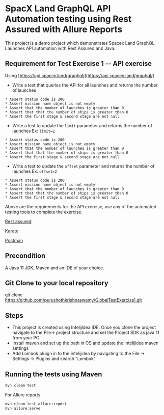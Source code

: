 # SpacX Land GraphQL API Automation testing using Rest Assured with Allure Reports

This project is a demo project which demonstrates Spacex Land GraphQL Launches API automation with Rest Assured and
Java.

Requirement for Test Exercise 1 --  API exercise
---


Using [https://api.spacex.land/graphql/](https://api.spacex.land/graphql/)

- Write a test that queries the API for all launches and returns the number of launches
```shell
* Assert status code is 200
* Assert mission name object is not empty
* Assert that the number of launches is greater than 0
* Assert that that the number of ships is greater than 0
* Assert the first stage & second stage are not null
```
- Write a test to update the ``limit`` parameter and returns the number of launches Ex: ```limit=2```
```shell
* Assert status code is 200
* Assert mission name object is not empty
* Assert that the number of launches is greater than 0
* Assert that that the number of ships is greater than 0
* Assert the first stage & second stage are not null
```
- Write a test to update the ``offset`` parameter and returns the number of launches Ex: ```offset=2```
```shell
* Assert status code is 200
* Assert mission name object is not empty
* Assert that the number of launches is greater than 0
* Assert that that the number of ships is greater than 0
* Assert the first stage & second stage are not null
```

Above are the requirements for the API exercise, use any of the automated testing tools to complete the exercise.

[Rest assured](https://rest-assured.io/)

[Karate](https://github.com/karatelabs/karate)

[Postman](https://www.postman.com/)

Precondition
---
A Java 11 JDK, Maven and an IDE of your choice.

Git Clone to your local repository
---
git clone https://github.com/purushothkrishnaswamy/GlobalTestExercise1.git


Steps
---

* This project is created using IntelijIdea IDE. Once you clone the project navigate to the File-> project structure and
  set the Project SDK as java 11 from your PC
* Install maven and set up the path in OS and update the intelijidea maven settings
* Add Lombok pluign in to the intelijidea by navigating to the File -> Settings -> Plugins and search "Lombok"

Running the tests using Maven
---

```bash
mvn clean test
```

For Allure reports

```bash
mvn clean test allure:report
mvn allure:serve
```
